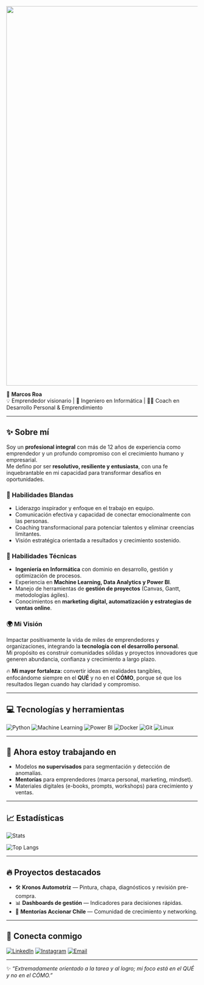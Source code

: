 <p align="center">
  <img src="Main/Mroa29/assets/banner.png"  width="1000">
</p>


🌟 **Marcos Roa**  
💡 Emprendedor visionario | 🚀 Ingeniero en Informática | 🧑‍🏫 Coach en Desarrollo Personal & Emprendimiento  

---

## ✨ Sobre mí
Soy un **profesional integral** con más de 12 años de experiencia como emprendedor y un profundo compromiso con el crecimiento humano y empresarial.  
Me defino por ser **resolutivo, resiliente y entusiasta**, con una fe inquebrantable en mi capacidad para transformar desafíos en oportunidades.  

### 🔹 Habilidades Blandas
- Liderazgo inspirador y enfoque en el trabajo en equipo.  
- Comunicación efectiva y capacidad de conectar emocionalmente con las personas.  
- Coaching transformacional para potenciar talentos y eliminar creencias limitantes.  
- Visión estratégica orientada a resultados y crecimiento sostenido.  

### 🔹 Habilidades Técnicas
- **Ingeniería en Informática** con dominio en desarrollo, gestión y optimización de procesos.  
- Experiencia en **Machine Learning, Data Analytics y Power BI**.  
- Manejo de herramientas de **gestión de proyectos** (Canvas, Gantt, metodologías ágiles).  
- Conocimientos en **marketing digital, automatización y estrategias de ventas online**.  

### 🌍 Mi Visión
Impactar positivamente la vida de miles de emprendedores y organizaciones, integrando la **tecnología con el desarrollo personal**.  
Mi propósito es construir comunidades sólidas y proyectos innovadores que generen abundancia, confianza y crecimiento a largo plazo.  

🔥 **Mi mayor fortaleza:** convertir ideas en realidades tangibles, enfocándome siempre en el **QUÉ** y no en el **CÓMO**, porque sé que los resultados llegan cuando hay claridad y compromiso.

---

## 💻 Tecnologías y herramientas
![Python](https://img.shields.io/badge/Python-3776AB?style=for-the-badge&logo=python&logoColor=white)
![Machine Learning](https://img.shields.io/badge/Machine%20Learning-FF6F00?style=for-the-badge&logo=tensorflow&logoColor=white)
![Power BI](https://img.shields.io/badge/Power%20BI-F2C811?style=for-the-badge&logo=powerbi&logoColor=black)
![Docker](https://img.shields.io/badge/Docker-2496ED?style=for-the-badge&logo=docker&logoColor=white)
![Git](https://img.shields.io/badge/Git-F05032?style=for-the-badge&logo=git&logoColor=white)
![Linux](https://img.shields.io/badge/Linux-FCC624?style=for-the-badge&logo=linux&logoColor=black)

---

## 🚀 Ahora estoy trabajando en
- Modelos **no supervisados** para segmentación y detección de anomalías.
- **Mentorías** para emprendedores (marca personal, marketing, mindset).
- Materiales digitales (e-books, prompts, workshops) para crecimiento y ventas.

---

## 📈 Estadísticas
![Stats](https://github-readme-stats.vercel.app/api?username=Mroa29&show_icons=true&theme=radical)

![Top Langs](https://github-readme-stats.vercel.app/api/top-langs/?username=Mroa29&layout=compact&theme=radical)

---

## 🔥 Proyectos destacados
- 🛠️ **Kronos Automotriz** — Pintura, chapa, diagnósticos y revisión pre-compra.
- 📊 **Dashboards de gestión** — Indicadores para decisiones rápidas.
- 🤝 **Mentorías Accionar Chile** — Comunidad de crecimiento y networking.

---

## 🤝 Conecta conmigo
[![LinkedIn](https://img.shields.io/badge/LinkedIn-blue?style=for-the-badge&logo=linkedin)](https://www.linkedin.com/in/marcos-roa-ocampos)
[![Instagram](https://img.shields.io/badge/Instagram-purple?style=for-the-badge&logo=instagram)](https://www.instagram.com/soymarcosroa)
[![Email](https://img.shields.io/badge/Contacto-Email-orange?style=for-the-badge)](mailto:contacto@tu-dominio.cl)

---

✨ *“Extremadamente orientado a la tarea y al logro; mi foco está en el QUÉ y no en el CÓMO.”*
